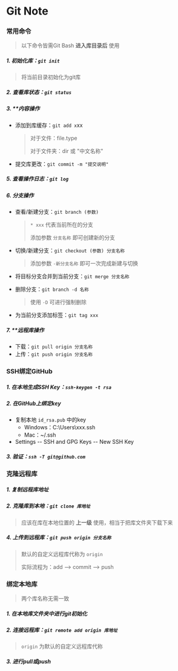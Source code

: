 # Git Note
### 常用命令

> 以下命令皆需Git Bash **进入库目录后** 使用

##### 1. 初始化库：`git init`

> 将当前目录初始化为git库

##### 2. 查看库状态：`git status`

##### 3. **内容操作

- 添加到库缓存：`git add x`xx

  > 对于文件：file.type
  >
  > 对于文件夹：dir 或 "中文名称"

- 提交库更改：`git commit -m "提交说明"`

##### 5. 查看操作日志：`git log`

##### 6. 分支操作

- 查看/新建分支：`git branch (参数)` 

  > `* xxx` 代表当前所在的分支
  >
  > 添加参数 `分支名称` 即可创建新的分支

- 切换/新建分支：`git checkout (参数) 分支名称`

  > 添加参数 `-新分支名称` 即可一次完成新建与切换

- 将目标分支合并到当前分支：`git merge 分支名称`

- 删除分支：`git branch -d 名称`

  > 使用 `-D` 可进行强制删除

- 为当前分支添加标签：`git tag xxx`

##### 7. **远程库操作

- 下载：`git pull origin 分支名称`
- 上传：`git push origin 分支名称`



### SSH绑定GitHub

##### 1. 在本地生成SSH Key：`ssh-keygen -t rsa`

##### 2. 在GitHub上绑定key

- 复制本地 `id_rsa.pub` 中的key
  - Windows：C:\Users\xxx\.ssh
  - Mac：~/.ssh
- Settings -- SSH and GPG Keys -- New SSH Key

##### 3. 验证：`ssh -T git@github.com`



### 克隆远程库

##### 1. 复制远程库地址

##### 2. 克隆库到本地：`git clone 库地址`

> 应该在库在本地位置的 **上一级** 使用，相当于把库文件夹下载下来

##### 4. 上传到远程库：`git push origin 分支名称`

> 默认的自定义远程库代称为 `origin`
>
> 实际流程为：add --> commit --> push



### 绑定本地库

> 两个库名称无需一致

##### 1. 在本地库文件夹中进行git初始化

##### 2. 连接远程库：`git remote add origin 库地址`

> `origin` 为默认的自定义远程库代称

##### 3. 进行pull或push







